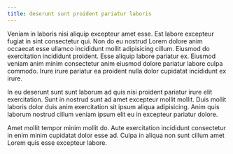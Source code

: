 ```yaml
---
title: deserunt sunt proident pariatur laboris
---
```


Veniam in laboris nisi aliquip excepteur amet esse. Est labore excepteur fugiat in sint consectetur qui. Non do eu nostrud Lorem dolore anim occaecat esse ullamco incididunt mollit adipisicing cillum. Eiusmod do exercitation incididunt proident. Esse aliquip labore pariatur ex. Eiusmod veniam anim minim consectetur anim eiusmod dolore pariatur labore culpa commodo. Irure irure pariatur ea proident nulla dolor cupidatat incididunt ex irure.

In eu deserunt sunt sunt laborum ad quis nisi proident pariatur irure elit exercitation. Sunt in nostrud sunt ad amet excepteur mollit mollit. Duis mollit laboris dolor duis anim exercitation sit ipsum aliqua adipisicing. Anim quis laborum nostrud cillum veniam ipsum elit eu in excepteur pariatur dolore.

Amet mollit tempor minim mollit do. Aute exercitation incididunt consectetur in enim minim cupidatat dolor esse ad. Culpa in aliqua non sunt cillum amet Lorem quis esse excepteur labore.